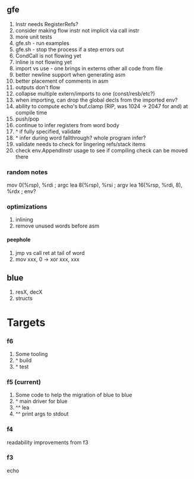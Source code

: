 ## gfe

1. Instr needs RegisterRefs?
1. consider making flow instr not implicit via call instr
1. more unit tests
1. gfe.sh - run examples
1. gfe.sh - stop the process if a step errors out
1. CondCall is not flowing yet
1. inline is not flowing yet
1. import vs use - one brings in externs other all code from file
1. better newline support when generating asm
1. better placement of comments in asm
1. outputs don't flow
1. collapse multiple extern/imports to one (const/resb/etc?) 
1. when importing, can drop the global decls from the imported env?
1. ability to compute echo's buf.clamp (RIP, was 1024 -> 2047 for and) at compile time
1. push/pop
1. continue to infer registers from word body
1. ^ if fully specified, validate
1. ^ infer during word fallthrough? whole program infer?
1. validate needs to check for lingering refs/stack items
1. check env.AppendInstr usage to see if compiling check can be moved there

### random notes

mov 0(%rsp), %rdi ; argc
lea 8(%rsp), %rsi ; argv
lea 16(%rsp, %rdi, 8), %rdx ; env?

### optimizations

1. inlining
1. remove unused words before asm

#### peephole

1. jmp vs call ret at tail of word
1. mov xxx, 0 -> xor xxx, xxx

## blue

1. resX, decX
1. structs

# Targets

### f6

1. Some tooling
1. ^ build
1. ^ test

### f5 (current)

1. Some code to help the migration of blue to blue
1. ^ main driver for blue
1. ^^ lea
1. ^^ print args to stdout

### f4

readability improvements from f3

### f3

echo
